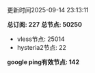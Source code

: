 更新时间2025-09-14 23:13:11

**总订阅: 227**
**总节点: 50250**
- vless节点: 25014
- hysteria2节点: 22

**google ping有效节点: 142**
